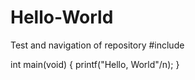 # Hello-World
Test and navigation of repository
#include <stdio>
  
  int main(void)
  {
  printf("Hello, World"/n);
  }
  
   
  
